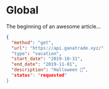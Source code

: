 # Global

The beginning of an awesome article...
```json http
{
  "method": "get",
  "url": "https://api.ganatrade.xyz/"
  "type": "vacation",
  "start_date": "2019-10-31",
  "end_date": "2019-11-01",
  "description": "Halloween 🎃”,
  "status": "requested"
}
```
